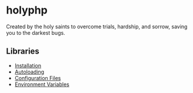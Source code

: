 # holyphp
Created by the holy saints to overcome trials, hardship, and sorrow, saving you to the darkest bugs.

## Libraries
 - [Installation](./docs/installation.md)
 - [Autoloading](./docs/autoload.md)
 - [Configuration Files](./docs/configuration.md)
 - [Environment Variables](./docs/envvars.md)
